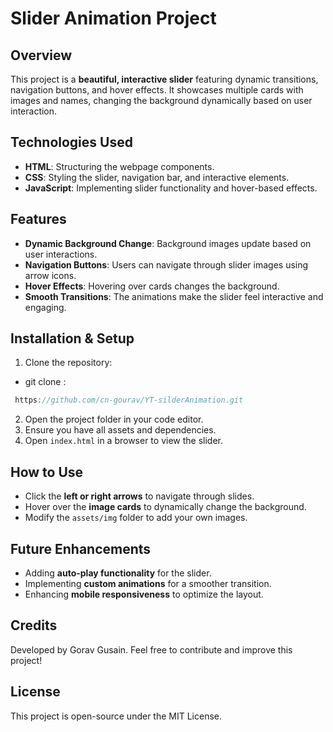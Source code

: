 # Slider Animation Project

## Overview
This project is a **beautiful, interactive slider** featuring dynamic transitions, navigation buttons, and hover effects. It showcases multiple cards with images and names, changing the background dynamically based on user interaction.

## Technologies Used
- **HTML**: Structuring the webpage components.
- **CSS**: Styling the slider, navigation bar, and interactive elements.
- **JavaScript**: Implementing slider functionality and hover-based effects.

## Features
- **Dynamic Background Change**: Background images update based on user interactions.
- **Navigation Buttons**: Users can navigate through slider images using arrow icons.
- **Hover Effects**: Hovering over cards changes the background.
- **Smooth Transitions**: The animations make the slider feel interactive and engaging.

## Installation & Setup
1. Clone the repository:

* git clone :
```javascript
 https://github.com/cn-gourav/YT-silderAnimation.git
```

2. Open the project folder in your code editor.
3. Ensure you have all assets and dependencies.
4. Open `index.html` in a browser to view the slider.

## How to Use
- Click the **left or right arrows** to navigate through slides.
- Hover over the **image cards** to dynamically change the background.
- Modify the `assets/img` folder to add your own images.

## Future Enhancements
- Adding **auto-play functionality** for the slider.
- Implementing **custom animations** for a smoother transition.
- Enhancing **mobile responsiveness** to optimize the layout.

## Credits
Developed by Gorav Gusain.
Feel free to contribute and improve this project!

## License
This project is open-source under the MIT License.

